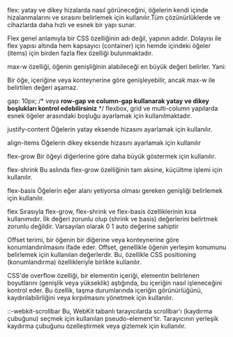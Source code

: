  flex: yatay ve dikey hizalarda nasıl görüneceğini, öğelerin kendi içinde hizalanmalarını ve sırasını belirlemek için kullanılır.Tüm çözünürlüklerde ve cihazlarda daha hızlı ve esnek bir yapı sunar.

Flex genel anlamıyla bir CSS özelliğinin adı değil, yapının adıdır. Dolayısı ile flex yapısı altında hem kapsayıcı (container) için hemde içindeki öğeler (items) için birden fazla flex özelliği bulunmaktadır. 


max-w özelliği, öğenin genişliğinin alabileceği en büyük değeri belirler. Yani:

Bir öğe, içeriğine veya konteynerine göre genişleyebilir, ancak max-w ile belirtilen değeri aşamaz.

gap: 10px; /* veya **row-gap ve column-gap kullanarak 
yatay ve dikey boşlukları kontrol edebilirsiniz** */
flexbox, grid ve multi-column yapılarda esnek öğeler arasındaki boşluğu ayarlamak için kullanılmaktadır.

justify-content
Öğelerin yatay eksende hizasını ayarlamak için kullanılır.

align-items
Öğelerin dikey eksende hizasını ayarlamak için kullanılır

flex-grow
Bir öğeyi diğerlerine göre daha büyük göstermek için kullanılır. 

flex-shrink
Bu aslında flex-grow özelliğinin tam aksine, küçültme işlemi için kullanılır. 

flex-basis
Öğelerin eğer alanı yetiyorsa olması gereken genişliği belirlemek için kullanılır.

flex
Sırasıyla flex-grow, flex-shrink ve flex-basis özelliklerinin kısa kullanımıdır. İlk değeri zorunlu olup (shrink ve basis) değerlerini belirtmek zorunlu değildir. Varsayılan olarak 0 1 auto değerine sahiptir

Offset terimi, bir öğenin bir diğerine veya konteynerine göre konumlandırılmasını ifade eder. Offset, genellikle öğenin yerleşim konumunu belirlemek için kullanılan değerlerdir. Bu, özellikle CSS positioning (konumlandırma) özellikleriyle birlikte kullanılır.


CSS'de overflow özelliği, bir elementin içeriği, elementin belirlenen boyutlarını (genişlik veya yükseklik) aştığında, bu içeriğin nasıl işleneceğini kontrol eder. Bu özellik, taşma durumlarında içeriğin görünürlüğünü, kaydırılabilirliğini veya kırpılmasını yönetmek için kullanılır.

::-webkit-scrollbar
Bu, WebKit tabanlı tarayıcılarda scrollbar'ı (kaydırma çubuğunu) seçmek için kullanılan pseudo-element'tir.
Tarayıcının yerleşik kaydırma çubuğunu özelleştirmek veya gizlemek için kullanılır.